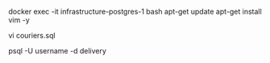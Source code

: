 docker exec -it infrastructure-postgres-1 bash
apt-get update
apt-get install vim -y

vi couriers.sql

psql -U username -d delivery

